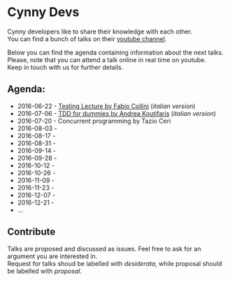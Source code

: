 # Cynny Devs

Cynny developers like to share their knowledge with each other.  
You can find a bunch of talks on their [youtube channel](https://www.youtube.com/channel/UCVIxYRbFrI0eYv6E2bxkIkw).

Below you can find the agenda containing information about the next talks.  
Please, note that you can attend a talk online in real time on youtube.  
Keep in touch with us for further details.

## Agenda:

* 2016-06-22 - [Testing Lecture by Fabio Collini](https://www.youtube.com/watch?v=BWl4r1E3CbE) (_italian version_)
* 2016-07-06 - [TDD for dummies by Andrea Koutifaris](https://www.youtube.com/watch?v=cn-i6B7BGYQ) (_italian version_)
* 2016-07-20 - Concurrent programming by Tazio Ceri
* 2016-08-03 -
* 2016-08-17 -
* 2016-08-31 -
* 2016-09-14 -
* 2016-09-28 -
* 2016-10-12 -
* 2016-10-26 -
* 2016-11-09 -
* 2016-11-23 -
* 2016-12-07 -
* 2016-12-21 -
* ...

## Contribute

Talks are proposed and discussed as issues. Feel free to ask for an argument you are interested in.  
Request for talks shoud be labelled with _desiderata_, while proposal should be labelled with _proposal_.

